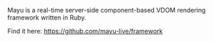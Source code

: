 Mayu is a real-time server-side component-based VDOM rendering framework written in Ruby.

Find it here: https://github.com/mayu-live/framework
